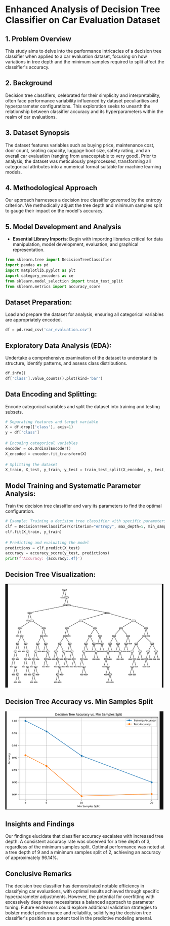 # Enhanced Analysis of Decision Tree Classifier on Car Evaluation Dataset

## 1. Problem Overview
This study aims to delve into the performance intricacies of a decision tree classifier when applied to a car evaluation dataset, focusing on how variations in tree depth and the minimum samples required to split affect the classifier's accuracy.

## 2. Background
Decision tree classifiers, celebrated for their simplicity and interpretability, often face performance variability influenced by dataset peculiarities and hyperparameter configurations. This exploration seeks to unearth the relationship between classifier accuracy and its hyperparameters within the realm of car evaluations.

## 3. Dataset Synopsis
The dataset features variables such as buying price, maintenance cost, door count, seating capacity, luggage boot size, safety rating, and an overall car evaluation (ranging from unacceptable to very good). Prior to analysis, the dataset was meticulously preprocessed, transforming all categorical attributes into a numerical format suitable for machine learning models.

## 4. Methodological Approach
Our approach harnesses a decision tree classifier governed by the entropy criterion. We methodically adjust the tree depth and minimum samples split to gauge their impact on the model's accuracy.

## 5. Model Development and Analysis

- **Essential Library Imports**:
  Begin with importing libraries critical for data manipulation, model development, evaluation, and graphical representation.
```python
from sklearn.tree import DecisionTreeClassifier
import pandas as pd
import matplotlib.pyplot as plt
import category_encoders as ce
from sklearn.model_selection import train_test_split
from sklearn.metrics import accuracy_score
```
## Dataset Preparation:
Load and prepare the dataset for analysis, ensuring all categorical variables are appropriately encoded.
```python
df = pd.read_csv('car_evaluation.csv')
```
## Exploratory Data Analysis (EDA):
Undertake a comprehensive examination of the dataset to understand its structure, identify patterns, and assess class distributions.
```python
df.info()
df['class'].value_counts().plot(kind='bar')
```
## Data Encoding and Splitting:
Encode categorical variables and split the dataset into training and testing subsets.
```python
# Separating features and target variable
X = df.drop(['class'], axis=1)
y = df['class']

# Encoding categorical variables
encoder = ce.OrdinalEncoder()
X_encoded = encoder.fit_transform(X)

# Splitting the dataset
X_train, X_test, y_train, y_test = train_test_split(X_encoded, y, test_size=0.33, random_state=42)
```
## Model Training and Systematic Parameter Analysis:
Train the decision tree classifier and vary its parameters to find the optimal configuration.
```python
# Example: Training a decision tree classifier with specific parameters
clf = DecisionTreeClassifier(criterion="entropy", max_depth=5, min_samples_split=2)
clf.fit(X_train, y_train)

# Predicting and evaluating the model
predictions = clf.predict(X_test)
accuracy = accuracy_score(y_test, predictions)
print(f'Accuracy: {accuracy:.4f}')
```
## Decision Tree Visualization:
<img src="picture/1.1.png" width="500" alt="">

## Decision Tree Accuracy vs. Min Samples Split
<img src="picture/1.2.png" width="500" alt="">

## Insights and Findings
Our findings elucidate that classifier accuracy escalates with increased tree depth.
A consistent accuracy rate was observed for a tree depth of 3, regardless of the minimum samples split.
Optimal performance was noted at a tree depth of 9 and a minimum samples split of 2, achieving an accuracy of approximately 96.14%.
##  Conclusive Remarks
The decision tree classifier has demonstrated notable efficiency in classifying car evaluations, with optimal results achieved through specific hyperparameter adjustments. 
However, the potential for overfitting with excessively deep trees necessitates a balanced approach to parameter tuning. 
Future endeavors could explore additional validation strategies to bolster model performance and reliability, solidifying the decision tree classifier's position as a potent tool in the predictive modeling arsenal.
